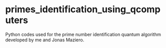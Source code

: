 # primes_identification_using_qcomputers
Python codes used for the prime number identification quantum algorithm developed by me and Jonas Maziero.
